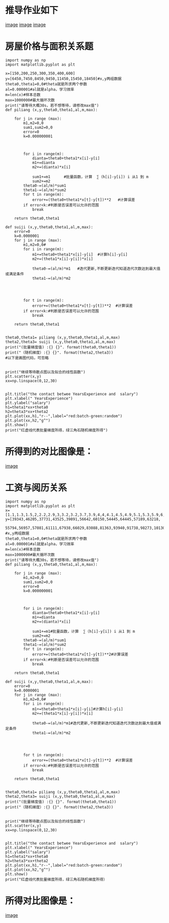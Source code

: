# 推导作业如下
[image](https://github.com/DL-Metaphysics/DL-molu-ggg/blob/master/1.png)
[image](https://github.com/DL-Metaphysics/DL-molu-ggg/blob/master/2.png)
[image](https://github.com/DL-Metaphysics/DL-molu-ggg/blob/master/3.png)


# 房屋价格与面积关系题


    import numpy as np
    import matplotlib.pyplot as plt 

    x=[150,200,250,300,350,400,600]
    y=[6450,7450,8450,9450,11450,15450,18450]#x,y两组数据
    theta0,theta1=0,0#theta就是所求两个参数
    al=0.000001#al就是alpha，学习效率
    m=len(x)#样本总数
    max=1000000#最大循环次数
    print("请等待大概30s，若不想等待，请修改max值")
    def piliang (x,y,theta0,theta1,al,m,max):

        for j in range (max):
            m1,m2=0,0
            sum1,sum2=0,0
            error=0
            k=0.000000001



            for i in range(m):
                dianta=theta0+theta1*x[i]-y[i]
                m1+=dianta
                m2+=(dianta)*x[i]

                sum1+=m1      #批量函数，计算  ∑（h[i]-y[i]) i 从1 到 m
                sum2+=m2
            theta0-=(al/m)*sum1
            theta1-=(al/m)*sum2
            for t in range(m):
                error+=(theta0+theta1*x[t]-y[t])**2   #计算误差
            if error<k:#判断是否误差可以允许的范围
                break

        return theta0,theta1

    def suiji (x,y,theta0,theta1,al,m,max):
        error=0
        k=0.0000001
        for j in range (max):
            m1,m2=0,0#
            for i in range(m):
                m1+=theta0+theta1*x[i]-y[i]  #计算h[i]-y[i]
                m2+=(theta1*x[i]-y[i])*x[i]

                theta0-=(al/m)*m1   #迭代更新,不断更新迭代知道迭代次数达到最大值或满足条件
                theta1-=(al/m)*m2




            for t in range(m):
                error+=(theta0+theta1*x[t]-y[t])**2  #计算误差
            if error<k:#判断是否误差可以允许的范围
                break

        return theta0,theta1


    theta0,theta1= piliang (x,y,theta0,theta1,al,m,max)
    theta2,theta3= suiji (x,y,theta0,theta1,al,m,max)
    print("(批量梯度值) :{} {}". format(theta0,theta1))
    print("（随机梯度）:{} {}". format(theta2,theta3))
    #以下是画图代码，可忽略


    print("继续等待散点图以及拟合的线性函数")
    plt.scatter(x,y)
    xx=np.linspace(0,12,30)


    plt.title("the contact betwee YearsExperience and  salary")
    plt.xlabel(" YearsExperience")
    plt.ylabel("salary")
    h1=theta1*xx+theta0
    h2=theta3*xx+theta2
    plt.plot(xx,h1,"r--",label="red:batch-green:random")
    plt.plot(xx,h2,"g^")
    plt.show()
    print("红虚线代表批量梯度所得，绿三角石随机梯度所得")



# 所得到的对比图像是：
[image](https://github.com/DL-Metaphysics/DL-molu-ggg/blob/master/%E5%B7%A5%E8%B5%84.png)

# 工资与阅历关系
    import numpy as np
    import matplotlib.pyplot as plt 
    x=[1.1,1.3,1.5,2,2.2,2.9,3,3.2,3.2,3.7,3.9,4,4,4.1,4.5,4.9,5.1,5.3,5.9,6,6.8,7.1,7.9,8.2,8.7,9,9.5,9.6,10.3,10.5]
    y=[39343,46205,37731,43525,39891,56642,60150,54445,64445,57189,63218,
       55794,56957,57081,61111,67938,66029,83088,81363,93940,91738,98273,101302,113812,109431,105582,116969,112635,122391,121872]
    #x,y两组数据
    theta0,theta1=0,0#theta就是所求两个参数
    al=0.000001#al就是alpha，学习效率
    m=len(x)#样本总数
    max=1000000#最大循环次数
    print("请等待大概30s，若不想等待，请修改max值")
    def piliang (x,y,theta0,theta1,al,m,max):

        for j in range (max):
            m1,m2=0,0
            sum1,sum2=0,0
            error=0
            k=0.000000001



            for i in range(m):
                dianta=theta0+theta1*x[i]-y[i]
                m1+=dianta
                m2+=(dianta)*x[i]

                sum1+=m1#批量函数，计算  ∑（h[i]-y[i]) i 从1 到 m
                sum2+=m2
            theta0-=(al/m)*sum1
            theta1-=(al/m)*sum2
            for t in range(m):
                error+=(theta0+theta1*x[t]-y[t])**2#计算误差
            if error<k:#判断是否误差可以允许的范围
                break

        return theta0,theta1

    def suiji (x,y,theta0,theta1,al,m,max):
        error=0
        k=0.0000001
        for j in range (max):
            m1,m2=0,0#
            for i in range(m):
                m1+=theta0+theta1*x[i]-y[i]#计算h[i]-y[i]
                m2+=(theta1*x[i]-y[i])*x[i]

                theta0-=(al/m)*m1#迭代更新,不断更新迭代知道迭代次数达到最大值或满足条件
                theta1-=(al/m)*m2




            for t in range(m):
                error+=(theta0+theta1*x[t]-y[t])**2  #计算误差
            if error<k:#判断是否误差可以允许的范围
                break

        return theta0,theta1


    theta0,theta1= piliang (x,y,theta0,theta1,al,m,max)
    theta2,theta3= suiji (x,y,theta0,theta1,al,m,max)
    print("(批量梯度值) :{} {}". format(theta0,theta1))
    print("（随机梯度）:{} {}". format(theta2,theta3))


    print("继续等待散点图以及拟合的线性函数")
    plt.scatter(x,y)
    xx=np.linspace(0,12,30)


    plt.title("the contact betwee YearsExperience and  salary")
    plt.xlabel(" YearsExperience")
    plt.ylabel("salary")
    h1=theta1*xx+theta0
    h2=theta3*xx+theta2
    plt.plot(xx,h1,"r--",label="red:batch-green:random")
    plt.plot(xx,h2,"g^")
    plt.show()
    print("红虚线代表批量梯度所得，绿三角石随机梯度所得）

# 所得对比图像是：
[image](https://github.com/DL-Metaphysics/DL-molu-ggg/blob/master/%E5%B7%A5%E8%B5%84.png)

